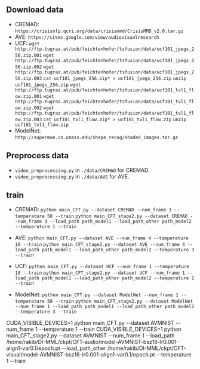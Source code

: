 ## Download data
- CREMAD: `https://crisisnlp.qcri.org/data/crisismmd/CrisisMMD_v2.0.tar.gz`
- AVE: `https://sites.google.com/view/audiovisualresearch`
- UCF:
`wget http://ftp.tugraz.at/pub/feichtenhofer/tsfusion/data/ucf101_jpegs_256.zip.001`
`wget http://ftp.tugraz.at/pub/feichtenhofer/tsfusion/data/ucf101_jpegs_256.zip.002`
`wget http://ftp.tugraz.at/pub/feichtenhofer/tsfusion/data/ucf101_jpegs_256.zip.003`
`cat ucf101_jpegs_256.zip* > ucf101_jpegs_256.zip`
`unzip ucf101_jpegs_256.zip`
`wget http://ftp.tugraz.at/pub/feichtenhofer/tsfusion/data/ucf101_tvl1_flow.zip.001`
`wget http://ftp.tugraz.at/pub/feichtenhofer/tsfusion/data/ucf101_tvl1_flow.zip.002`
`wget http://ftp.tugraz.at/pub/feichtenhofer/tsfusion/data/ucf101_tvl1_flow.zip.003`
`cat ucf101_tvl1_flow.zip* > ucf101_tvl1_flow.zip`
`unzip ucf101_tvl1_flow.zip`
- ModelNet: `http://supermoe.cs.umass.edu/shape_recog/shaded_images.tar.gz`

## Preprocess data
- `video_preprocessing.py` in `./data/CREMAD` for CREMAD.
- `video_preprocessing.py` in `./data/AVE` for AVE.

## train
- CREMAD: 
`python main_CFT.py --dataset CREMAD --num_frame 3 --temperature 50 --train`
`python main_CFT_stage2.py --dataset CREMAD --num_frame 3 --load_path path_model1 --load_path_other path_model2 --temperature 1 --train`

- AVE: 
`python main_CFT.py --dataset AVE --num_frame 4 --temperature 10 --train`
`python main_CFT_stage2.py --dataset AVE --num_frame 4 --load_path path_model1 --load_path_other path_model2 --temperature 3 --train`

- UCF: 
`python main_CFT.py --dataset UCF --num_frame 1 --temperature 10 --train`
`python main_CFT_stage2.py --dataset UCF --num_frame 1 --load_path path_model1 --load_path_other path_model2 --temperature 1 --train`

- ModelNet: 
`python main_CFT.py --dataset ModelNet --num_frame 1 --temperature 50 --train`
`python main_CFT_stage2.py --dataset ModelNet --num_frame 1 --load_path path_model1 --load_path_other path_model2 --temperature 3 --train`


CUDA_VISIBLE_DEVICES=1 python main_CFT.py --dataset AVMNIST --num_frame 1 --temperature 1 --train
CUDA_VISIBLE_DEVICES=1 python main_CFT_stage2.py --dataset AVMNIST --num_frame 1 --load_path /home/rakib/DI-MML/ckpt/CFT-audio/model-AVMNIST-bsz16-lr0.001-align1-var0.1/epoch.pt --load_path_other /home/rakib/DI-MML/ckpt/CFT-visual/model-AVMNIST-bsz16-lr0.001-align1-var0.1/epoch.pt --temperature 1 --train